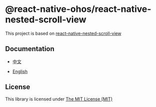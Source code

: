 # @react-native-ohos/react-native-nested-scroll-view

This project is based on [react-native-nested-scroll-view](https://github.com/cesardeazevedo/react-native-nested-scroll-view)

## Documentation

- [中文](https://gitee.com/react-native-oh-library/usage-docs/blob/master/zh-cn/react-native-nested-scroll-view.md)

- [English](https://gitee.com/react-native-oh-library/usage-docs/blob/master/en/react-native-nested-scroll-view.md)

## License

This library is licensed under [The MIT License (MIT)](https://github.com/react-native-oh-library/react-native-nested-scroll-view/blob/sig/LICENSE)



